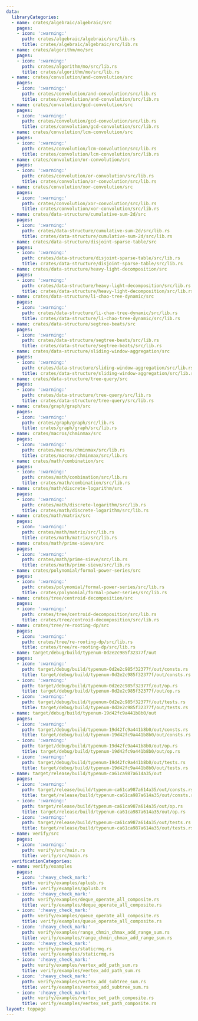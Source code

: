 ```yaml
---
data:
  libraryCategories:
  - name: crates/algebraic/algebraic/src
    pages:
    - icon: ':warning:'
      path: crates/algebraic/algebraic/src/lib.rs
      title: crates/algebraic/algebraic/src/lib.rs
  - name: crates/algorithm/mo/src
    pages:
    - icon: ':warning:'
      path: crates/algorithm/mo/src/lib.rs
      title: crates/algorithm/mo/src/lib.rs
  - name: crates/convolution/and-convolution/src
    pages:
    - icon: ':warning:'
      path: crates/convolution/and-convolution/src/lib.rs
      title: crates/convolution/and-convolution/src/lib.rs
  - name: crates/convolution/gcd-convolution/src
    pages:
    - icon: ':warning:'
      path: crates/convolution/gcd-convolution/src/lib.rs
      title: crates/convolution/gcd-convolution/src/lib.rs
  - name: crates/convolution/lcm-convolution/src
    pages:
    - icon: ':warning:'
      path: crates/convolution/lcm-convolution/src/lib.rs
      title: crates/convolution/lcm-convolution/src/lib.rs
  - name: crates/convolution/or-convolution/src
    pages:
    - icon: ':warning:'
      path: crates/convolution/or-convolution/src/lib.rs
      title: crates/convolution/or-convolution/src/lib.rs
  - name: crates/convolution/xor-convolution/src
    pages:
    - icon: ':warning:'
      path: crates/convolution/xor-convolution/src/lib.rs
      title: crates/convolution/xor-convolution/src/lib.rs
  - name: crates/data-structure/cumulative-sum-2d/src
    pages:
    - icon: ':warning:'
      path: crates/data-structure/cumulative-sum-2d/src/lib.rs
      title: crates/data-structure/cumulative-sum-2d/src/lib.rs
  - name: crates/data-structure/disjoint-sparse-table/src
    pages:
    - icon: ':warning:'
      path: crates/data-structure/disjoint-sparse-table/src/lib.rs
      title: crates/data-structure/disjoint-sparse-table/src/lib.rs
  - name: crates/data-structure/heavy-light-decomposition/src
    pages:
    - icon: ':warning:'
      path: crates/data-structure/heavy-light-decomposition/src/lib.rs
      title: crates/data-structure/heavy-light-decomposition/src/lib.rs
  - name: crates/data-structure/li-chao-tree-dynamic/src
    pages:
    - icon: ':warning:'
      path: crates/data-structure/li-chao-tree-dynamic/src/lib.rs
      title: crates/data-structure/li-chao-tree-dynamic/src/lib.rs
  - name: crates/data-structure/segtree-beats/src
    pages:
    - icon: ':warning:'
      path: crates/data-structure/segtree-beats/src/lib.rs
      title: crates/data-structure/segtree-beats/src/lib.rs
  - name: crates/data-structure/sliding-window-aggregation/src
    pages:
    - icon: ':warning:'
      path: crates/data-structure/sliding-window-aggregation/src/lib.rs
      title: crates/data-structure/sliding-window-aggregation/src/lib.rs
  - name: crates/data-structure/tree-query/src
    pages:
    - icon: ':warning:'
      path: crates/data-structure/tree-query/src/lib.rs
      title: crates/data-structure/tree-query/src/lib.rs
  - name: crates/graph/graph/src
    pages:
    - icon: ':warning:'
      path: crates/graph/graph/src/lib.rs
      title: crates/graph/graph/src/lib.rs
  - name: crates/macros/chminmax/src
    pages:
    - icon: ':warning:'
      path: crates/macros/chminmax/src/lib.rs
      title: crates/macros/chminmax/src/lib.rs
  - name: crates/math/combination/src
    pages:
    - icon: ':warning:'
      path: crates/math/combination/src/lib.rs
      title: crates/math/combination/src/lib.rs
  - name: crates/math/discrete-logarithm/src
    pages:
    - icon: ':warning:'
      path: crates/math/discrete-logarithm/src/lib.rs
      title: crates/math/discrete-logarithm/src/lib.rs
  - name: crates/math/matrix/src
    pages:
    - icon: ':warning:'
      path: crates/math/matrix/src/lib.rs
      title: crates/math/matrix/src/lib.rs
  - name: crates/math/prime-sieve/src
    pages:
    - icon: ':warning:'
      path: crates/math/prime-sieve/src/lib.rs
      title: crates/math/prime-sieve/src/lib.rs
  - name: crates/polynomial/formal-power-series/src
    pages:
    - icon: ':warning:'
      path: crates/polynomial/formal-power-series/src/lib.rs
      title: crates/polynomial/formal-power-series/src/lib.rs
  - name: crates/tree/centroid-decomposition/src
    pages:
    - icon: ':warning:'
      path: crates/tree/centroid-decomposition/src/lib.rs
      title: crates/tree/centroid-decomposition/src/lib.rs
  - name: crates/tree/re-rooting-dp/src
    pages:
    - icon: ':warning:'
      path: crates/tree/re-rooting-dp/src/lib.rs
      title: crates/tree/re-rooting-dp/src/lib.rs
  - name: target/debug/build/typenum-0d2e2c985f32377f/out
    pages:
    - icon: ':warning:'
      path: target/debug/build/typenum-0d2e2c985f32377f/out/consts.rs
      title: target/debug/build/typenum-0d2e2c985f32377f/out/consts.rs
    - icon: ':warning:'
      path: target/debug/build/typenum-0d2e2c985f32377f/out/op.rs
      title: target/debug/build/typenum-0d2e2c985f32377f/out/op.rs
    - icon: ':warning:'
      path: target/debug/build/typenum-0d2e2c985f32377f/out/tests.rs
      title: target/debug/build/typenum-0d2e2c985f32377f/out/tests.rs
  - name: target/debug/build/typenum-19d42fc9a441b8b0/out
    pages:
    - icon: ':warning:'
      path: target/debug/build/typenum-19d42fc9a441b8b0/out/consts.rs
      title: target/debug/build/typenum-19d42fc9a441b8b0/out/consts.rs
    - icon: ':warning:'
      path: target/debug/build/typenum-19d42fc9a441b8b0/out/op.rs
      title: target/debug/build/typenum-19d42fc9a441b8b0/out/op.rs
    - icon: ':warning:'
      path: target/debug/build/typenum-19d42fc9a441b8b0/out/tests.rs
      title: target/debug/build/typenum-19d42fc9a441b8b0/out/tests.rs
  - name: target/release/build/typenum-ca61ca987a614a35/out
    pages:
    - icon: ':warning:'
      path: target/release/build/typenum-ca61ca987a614a35/out/consts.rs
      title: target/release/build/typenum-ca61ca987a614a35/out/consts.rs
    - icon: ':warning:'
      path: target/release/build/typenum-ca61ca987a614a35/out/op.rs
      title: target/release/build/typenum-ca61ca987a614a35/out/op.rs
    - icon: ':warning:'
      path: target/release/build/typenum-ca61ca987a614a35/out/tests.rs
      title: target/release/build/typenum-ca61ca987a614a35/out/tests.rs
  - name: verify/src
    pages:
    - icon: ':warning:'
      path: verify/src/main.rs
      title: verify/src/main.rs
  verificationCategories:
  - name: verify/examples
    pages:
    - icon: ':heavy_check_mark:'
      path: verify/examples/aplusb.rs
      title: verify/examples/aplusb.rs
    - icon: ':heavy_check_mark:'
      path: verify/examples/deque_operate_all_composite.rs
      title: verify/examples/deque_operate_all_composite.rs
    - icon: ':heavy_check_mark:'
      path: verify/examples/queue_operate_all_composite.rs
      title: verify/examples/queue_operate_all_composite.rs
    - icon: ':heavy_check_mark:'
      path: verify/examples/range_chmin_chmax_add_range_sum.rs
      title: verify/examples/range_chmin_chmax_add_range_sum.rs
    - icon: ':heavy_check_mark:'
      path: verify/examples/staticrmq.rs
      title: verify/examples/staticrmq.rs
    - icon: ':heavy_check_mark:'
      path: verify/examples/vertex_add_path_sum.rs
      title: verify/examples/vertex_add_path_sum.rs
    - icon: ':heavy_check_mark:'
      path: verify/examples/vertex_add_subtree_sum.rs
      title: verify/examples/vertex_add_subtree_sum.rs
    - icon: ':heavy_check_mark:'
      path: verify/examples/vertex_set_path_composite.rs
      title: verify/examples/vertex_set_path_composite.rs
layout: toppage
---
```

